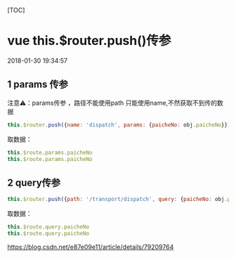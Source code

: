 [TOC]



# vue this.$router.push()传参

2018-01-30 19:34:57



## 1  params 传参

注意⚠️：params传参 ，路径不能使用path 只能使用name,不然获取不到传的数据

```js
this.$router.push({name: 'dispatch', params: {paicheNo: obj.paicheNo}})
```

取数据：

```js
this.$route.params.paicheNo
this.$route.params.paicheNo
```

## 2 query传参

```js
this.$router.push({path: '/transport/dispatch', query: {paicheNo: obj.paicheNo}})
```

取数据：

```js
this.$route.query.paicheNo
this.$route.query.paicheNo
```





<https://blog.csdn.net/e87e09e11/article/details/79209764>
